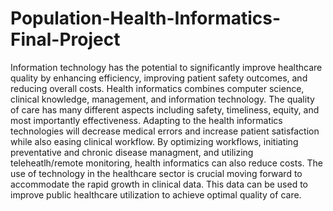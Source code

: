 # Population-Health-Informatics-Final-Project

Information technology has the potential to significantly improve healthcare quality by enhancing efficiency, improving patient safety outcomes, and reducing overall costs.  Health informatics combines computer science, clinical knowledge, management, and information technology. The quality of care has many different aspects including safety, timeliness, equity, and most importantly effectiveness. Adapting to the health informatics technologies will decrease medical errors and increase patient satisfaction while also easing clinical workflow. By optimizing workflows, initiating preventative and chronic disease managment, and utilizing teleheatlh/remote monitoring, health informatics can also reduce costs.  The use of technology in the healthcare sector is crucial moving forward to accommodate the rapid growth in clinical data. This data can be used to improve public healthcare utilization to achieve optimal quality of care.  
